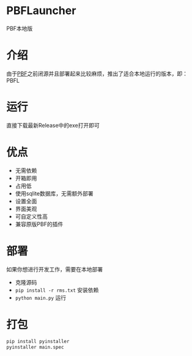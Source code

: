 # PBFLauncher
PBF本地版

# 介绍
由于[PBF](https://github.com/PigBotFramework/main)之前闭源并且部署起来比较麻烦，推出了适合本地运行的版本，即：PBFL

# 运行
直接下载最新Release中的exe打开即可

# 优点
- 无需依赖
- 开箱即用
- 占用低
- 使用sqlite数据库，无需额外部署
- 设置全面
- 界面美观
- 可自定义性高
- 兼容原版PBF的插件

# 部署
如果你想进行开发工作，需要在本地部署
- 克隆源码
- `pip install -r rms.txt` 安装依赖
- `python main.py` 运行

# 打包
```bash
pip install pyinstaller
pyinstaller main.spec
```
